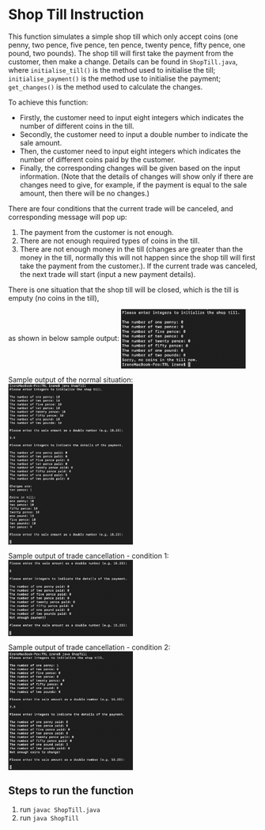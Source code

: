 # Shop Till Instruction
This function simulates a simple shop till which only accept coins (one penny, two pence, five pence, ten pence, twenty pence, fifty pence, one pound, two pounds). The shop till will first take the payment from the customer, then make a change.
Details can be found in `ShopTill.java`, where `initialise_till()` is the method used to 
initialise the till; `initialise_payment()` is the method use to initialise the payment; `get_changes()` is the method used to calculate the changes.

To achieve this function:

- Firstly, the customer need to input eight integers which indicates the number of different coins in the till.
- Secondly, the customer need to input a double number to indicate the sale amount.
- Then, the customer need to input eight integers which indicates the number of different coins paid by the customer.
- Finally, the corresponding changes will be given based on the input information. (Note that the details of changes will show only if there are changes need to give, for example, if the payment is equal to the sale amount, then there will be no changes.)

There are four conditions that the current trade will be canceled, and corresponding message will pop up:
1. The payment from the customer is not enough.
2. There are not enough required types of coins in the till.
3. There are not enough money in the till (changes are greater than the money in the till, normally this will not happen since the shop till will first take the payment from the customer.).
If the current trade was canceled, the next trade will start (input a new payment details).

There is one situation that the shop till will be closed, which is the till is emputy (no coins in the till), 

as shown in below sample output:
<img align="center" src="docs/shop_till_closed.png" width="50%"/>

Sample output of the normal situation:
<img align="center" src="docs/normal_output.png" width="50%"/>

Sample output of trade cancellation - condition 1:
<img align="center" src="docs/condition1.png" width="50%"/>

Sample output of trade cancellation - condition 2:
<img align="center" src="docs/condition2.png" width="50%"/>

## Steps to run the function
  1. run `javac ShopTill.java`
  2. run `java ShopTill`
